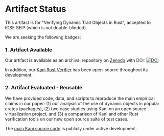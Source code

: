 # Artifact Status

This artifact is for "Verifying Dynamic Trait Objects in Rust", accepted to ICSE SEIP (which is not double-blinded).

We are seeking the following badges:

### 1. Artifact Available

Our artifact is available as an archival repository on [Zenodo][] with DOI: [![DOI](https://zenodo.org/badge/DOI/10.5281/zenodo.5915215.svg)](https://doi.org/10.5281/zenodo.5915215)


In addition, our [Kani Rust Verifier][kani] has been open-source throughout its development.

### 2. Artifact Evaluated - Reusable

We have provided code, data, and scripts to reproduce the main empirical claims in our paper: (1) our analysis of the use of dynamic objects in popular crates (packages), (2) two case studies using Kani on an open source virtualization project, and (3) a comparison of Kani and other Rust verification tools on our new open source suite of test cases. 

The [main Kani source code][kani] is publicly under active development.  

[zenodo]: https://zenodo.org/record/5915215#.YfSlMS1h1B0
[kani]: https://github.com/model-checking/kani.